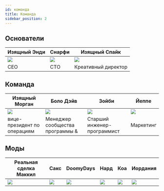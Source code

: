 ```yaml
---
id: команда
title: Команда
sidebar_position: 2
---
```


## Основатели

| Изящный Энди            | Снарфи               | Изящный Спайк            |
| ----------------------- | -------------------- | ------------------------ |
| ![](/img/NiftyAndy.png) | ![](/img/snarfy.png) | ![](/img/NiftySpike.png) |
| CEO                     | CTO                  | Креативный директор      |

## Команда

| Изящный Морган              | Боло Дэйв                       | Зойби                       | Йеппе               |
| --------------------------- | ------------------------------- | --------------------------- | ------------------- |
| ![](/img/NiftyMorgan.png)   | ![](/img/bolo.png)              | ![](/img/zoiby.png)         | ![](/img/jeppe.png) |
| вице-президент по операциям | Менеджер сообщества программы & | Старший инженер-программист | Маркетинг           |

## Моды

| Реальная сделка Маккил | Сакс               | DoomyDays           | Нард               | Коа               | Иордания             |
| ---------------------- | ------------------ | ------------------- | ------------------ | ----------------- | -------------------- |
| ![](/img/realdeal.png) | ![](/img/sacx.png) | ![](/img/doomy.png) | ![](/img/nard.png) | ![](/img/koa.png) | ![](/img/jordan.png) |
